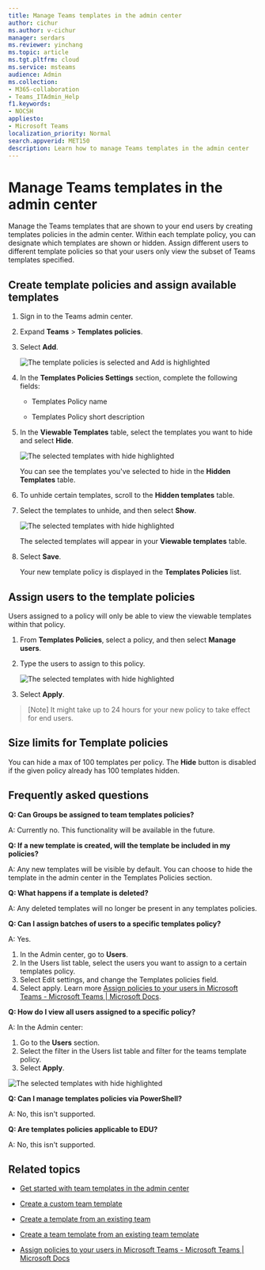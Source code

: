 ```yaml
---
title: Manage Teams templates in the admin center
author: cichur
ms.author: v-cichur
manager: serdars
ms.reviewer: yinchang
ms.topic: article
ms.tgt.pltfrm: cloud
ms.service: msteams
audience: Admin
ms.collection: 
- M365-collaboration
- Teams_ITAdmin_Help
f1.keywords:
- NOCSH
appliesto: 
- Microsoft Teams
localization_priority: Normal
search.appverid: MET150
description: Learn how to manage Teams templates in the admin center
---
```


# Manage Teams templates in the admin center

Manage the Teams templates that are shown to your end users by creating templates policies in the admin center. Within each template policy, you can designate which templates are shown or hidden.
Assign different users to different template policies so that your users only view the subset of Teams templates specified.

## Create template policies and assign available templates

1. Sign in to the Teams admin center.

2. Expand **Teams** > **Templates policies**.

3. Select **Add**.

    ![The template policies is selected and Add is highlighted](media/template-policies-1.png)

1. In the **Templates Policies Settings** section, complete the following fields:

    - Templates Policy name

    - Templates Policy short description

2. In the **Viewable Templates** table, select the templates you want to hide and select **Hide**.

    ![The selected templates with hide highlighted](media/template-policies-2.png)

    You can see the templates you've selected to hide in the **Hidden Templates** table.

1. To unhide certain templates, scroll to the **Hidden templates** table.

1. Select the templates to unhide, and then select **Show**.

   ![The selected templates with hide highlighted](media/template-policies-3.png)

   The selected templates will appear in your **Viewable templates** table.
3. Select **Save**.

   Your new template policy is displayed in the **Templates Policies** list.

## Assign users to the template policies

Users assigned to a policy will only be able to view the viewable templates within that policy.

1. From **Templates Policies**, select a policy, and then select **Manage users**.

2. Type the users to assign to this policy.

   ![The selected templates with hide highlighted](media/template-policies-4.png)

3. Select **Apply**.

> [Note]
> It might take up to 24 hours for your new policy to take effect for end users.

## Size limits for Template policies

You can hide a max of 100 templates per policy. The **Hide** button is disabled if the given policy already has 100 templates hidden.

## Frequently asked questions

**Q: Can Groups be assigned to team templates policies?**

A: Currently no. This functionality will be available in the future.

**Q: If a new template is created, will the template be included in my policies?**

A: Any new templates will be visible by default. You can choose to hide the template in the admin center in the Templates Policies section.

**Q: What happens if a template is deleted?**

A: Any deleted templates will no longer be present in any templates policies.

**Q: Can I assign batches of users to a specific templates policy?**

A: Yes.

1. In the Admin center, go to **Users**.
1. In the Users list table, select the users you want to assign to a certain templates policy.
1. Select Edit settings, and change the Templates policies field.
1. Select apply.
   Learn more [Assign policies to your users in Microsoft Teams - Microsoft Teams \| Microsoft Docs](https://docs.microsoft.com/microsoftteams/assign-policies#assign-a-policy-to-a-batch-of-users).

**Q: How do I view all users assigned to a specific policy?**

A: In the Admin center:

1. Go to the **Users** section.
2. Select the filter in the Users list table and filter for the teams template policy.
3. Select **Apply**.

![The selected templates with hide highlighted](media/template-policies-5.png)

**Q: Can I manage templates policies via PowerShell?**

A: No, this isn't supported.

**Q: Are templates policies applicable to EDU?**

A: No, this isn't supported.

## Related topics

- [Get started with team templates in the admin center](https://docs.microsoft.com/MicrosoftTeams/get-started-with-teams-templates-in-the-admin-console)

- [Create a custom team template](https://docs.microsoft.com/MicrosoftTeams/create-a-team-template)

- [Create a template from an existing team](https://docs.microsoft.com/MicrosoftTeams/create-template-from-existing-team)

- [Create a team template from an existing team template](https://docs.microsoft.com/MicrosoftTeams/create-template-from-existing-template)

- [Assign policies to your users in Microsoft Teams - Microsoft Teams \| Microsoft Docs](https://docs.microsoft.com/microsoftteams/assign-policies)
